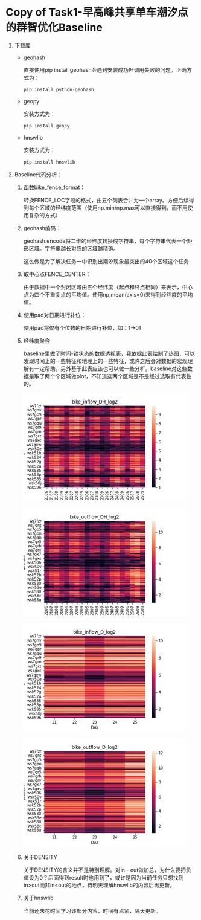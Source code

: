 # Copy of Task1-早高峰共享单车潮汐点的群智优化Baseline

1. 下载库
    - geohash

        直接使用pip install geohash会遇到安装成功但调用失败的问题。正确方式为：

        ```bash
        pip install python-geohash
        ```

    - geopy

        安装方式为：

        ```bash
        pip install geopy
        ```

    - hnswlib

        安装方式为：

        ```bash
        pip install hnswlib
        ```

2. Baseline代码分析：
    1. 函数bike_fence_format：

        转换FENCE_LOC字段的格式，由五个列表合并为一个array。方便后续得到每个区域的经纬度范围（使用np.min/np.max可以直接得到，而不用使用复杂的方式）

    2. geohash编码：

        geohash.encode将二维的经纬度转换成字符串，每个字符串代表一个矩形区域。字符串越长对应的区域越精确。

        这么做是为了解决任务一中识别出潮汐现象最突出的40个区域这个任务

    3. 取中心点FENCE_CENTER：

        由于数据中一个封闭区域由五个经纬度（起点和终点相同）来表示，中心点为四个不重复点的平均值。使用np.mean(axis=0)来得到经纬度的平均值。

    4. 使用pad对日期进行补位：

        使用pad将仅有个位数的日期进行补位，如：1→01

    5. 经纬度聚合

        baseline里做了时间-锁状态的数据透视表，我依据此表绘制了热图，可以发现时间上的一些特征和地理上的一些特征，或许之后会对数据的宏观理解有一定帮助。另外基于此表应该也可以做一些分析。baseline对这些数据是取了两个个区域做plot，不知道这两个区域是不是经过选取有代表性的。

        ![Image/bike_inflow_DH_log2.jpg](Image/bike_inflow_DH_log2.jpg)

        ![Image/bike_outflow_DH_log2.jpg](Image/bike_outflow_DH_log2.jpg)

        ![Image/bike_inflow_D_log2.jpg](Image/bike_inflow_D_log2.jpg)

        ![Image/bike_outflow_D_log2.jpg](Image/bike_outflow_D_log2.jpg)

    6. 关于DENSITY

        关于DENSITY的含义并不是特别理解。对in - out做加总，为什么要把负值设为0？后面得到result时也用到了，或许是因为当前任务只想找到in>out而非in<out的地点，待明天理解hnswlib的内容后再更新。

    7. 关于hnswlib

        当前还未花时间学习该部分内容，时间有点紧，隔天更新。
